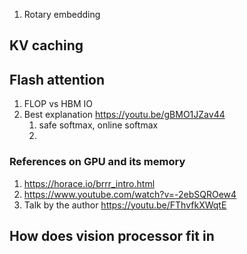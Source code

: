 1. Rotary embedding
## KV caching


## Flash attention
1.  FLOP vs HBM IO
2. Best explanation https://youtu.be/gBMO1JZav44
	1. safe softmax, online softmax
	2. 

### References on GPU and its memory
1. https://horace.io/brrr_intro.html
2. https://www.youtube.com/watch?v=-2ebSQROew4
3. Talk by the author https://youtu.be/FThvfkXWqtE

## How does vision processor fit in